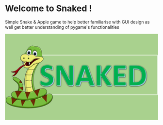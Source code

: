 # Welcome to Snaked !

Simple Snake & Apple game to help better familiarise with GUI design as well get better understanding of pygame's functionalities

![image](resources/splash_screen.png)
